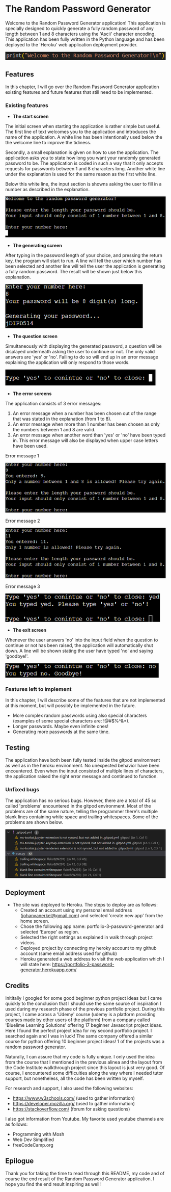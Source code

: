 # __The Random Password Generator__

Welcome to the Random Password Generator application! This application is specially designed to quickly generate a fully random password of any length between 1 and 8 characters using the 'Ascii' character encoding. This application has been fully written in the Python language and has been deployed to the 'Heroku' web application deployment provider. 

![Random Password Generator welcome code](IMG/python.welcome.png)


## __Features__

In this chapter, I will go over the Random Password Generator application existing features and future features that still need to be implemented.

### __Existing features__

- __The start screen__
  
The initial screen when starting the application is rather simple but useful. The first line of text welcomes you to the application and introduces the name of the application. A white line has been intentionally used below the the welcome line to improve the tidiness. 

Secondly, a small explanation is given on how to use the application. The application asks you to state how long you want your randomly generated password to be. The application is coded in such a way that it only accepts requests for passwords between 1 and 8 characters long. Another white line under the explanation is used for the same reason as the first white line.

Below this white line, the input section is showns asking the user to fill in a number as described in the explanation.

![Random Password Generator start screen](IMG/heroku.startscreen.png)

- __The generating screen__

After typing in the password length of your choice, and pressing the return key, the program will start to run. A line will tell the user which number has been selected and another line will tell the user the application is generating a fully random password. The result will be shown just below this explanation. 

![Random Password Generator generating screen](IMG/heroku.generatingscreen.png)

- __The question screen__

Simultaneously with displaying the generated password, a question will be displayed underneath asking the user to continue or not. The only valid answers are 'yes' or 'no'. Failing to do so will end up in an error message explaining the application will only respond to those words. 

  ![Random Password Generator question screen](IMG/heroku.questionscreen.png)

- __The error screens__

The application consists of 3 error messages:
  1. An error message when a number has been chosen out of the range that was stated in the explanation (from 1 to 8).
  2. An error message when more than 1 number has been chosen as only the numbers between 1 and 8 are valid.
  3. An error message when another word than 'yes' or 'no' have been typed in. This error message will also be displayed when    upper case letters have been used. 

Error message 1

  ![Random Password Generator error message 1](IMG/heroku.error1.png)

Error message 2

  ![Random Password Generator error message 2](IMG/heroku.error2.png)

Error message 3

  ![Random Password Generator error message 3](IMG/heroku.error3.png)

- __The exit screen__

Whenever the user answers 'no' into the input field when the question to continue or not has been raised, the application will automatically shut down. A line will be shown stating the user have typed 'no' and saying 'goodbye!'. 

![Random Password Generator exit screen](IMG/heroku.exitscreen.png)

### __Features left to implement__

In this chapter, I will describe some of the features that are not implemented at this moment, but will possibly be implemented in the future. 

  - More complex random passwords using also special characters (examples of some special characters are: !@#$%^&*).
  - Longer passwords. Maybe even infinite ones!
  - Generating more passwords at the same time.

## __Testing__

The application have both been fully tested inside the gitpod environment as well as in the heroku environment. No unexpected behavior have been encountered. Even when the input consisted of multiple lines of characters, the application raised the right error message and continued to function. 

### __Unfixed bugs__

 The application has no serious bugs. However, there are a total of 45 so called 'problems' encountered in the gitpod environment. Most of the problems are of the same nature, telling the programmer there's multiple blank lines containing white space and trailing whitespaces. Some of the problems are shown below.

 ![Random Password Generator python problems screen](IMG/python.problems.png)


## __Deployment__
- The site was deployed to Heroku. The steps to deploy are as follows:
  - Created an account using my personal email address (johanvanerkel@gmail.com) and selected 'create new app' from the home screen.
  - Chose the following app name: portfolio-3-password-generator and selected 'Europe' as region.
  - Selected the right settings as explained in walk through project videos.
  - Deployed project by connecting my heroky account to my github account (same email address used for github)
  - Heroku generated a web address to visit the web application which I will state here:
    https://portfolio-3-password-generator.herokuapp.com/


## __Credits__

Inititally I googled for some good beginner python project ideas but I came quickly to the conclusion that I should use the same source of inspiration I used during my research phase of the previous portfolio project. During this project, I came across a 'Udemy' course (udemy is a platform providing courses made by other users of the platform) from a company called 'Bluelime Learning Solutions' offering 17 beginner Javascript project ideas. Here I found the perfect project idea for my second portfolio project. I searched again and I was in luck! The same company offered a similar course for python offering 10 beginner project ideas! 1 of the projects was a random password generator.

Naturally, I can assure that my code is fully unique. I only used the idea from the course that I mentioned in the previous alinea and the layout from the Code Institute walkthrough project since this layout is just very good. Of course, I encountered some difficulties along the way where I needed tutor support, but nonetheless, all the code has been written by myself. 

For research and support, I also used the following websites:
- https://www.w3schools.com/ (used to gather information)
- https://developer.mozilla.org/ (used to gather information) 
- https://stackoverflow.com/ (forum for asking questions)

I also got information from Youtube. My favorite used youtube channels are as follows:
- Programming with Mosh
- Web Dev Simplified
- freeCodeCamp.org

## __Epilogue__

Thank you for taking the time to read through this README, my code and of course the end result of the Random Password Generator application. I hope you find the end result inspiring as well!